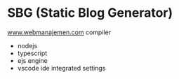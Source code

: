 # SBG (Static Blog Generator)

www.webmanajemen.com compiler

- nodejs
- typescript
- ejs engine
- vscode ide integrated settings